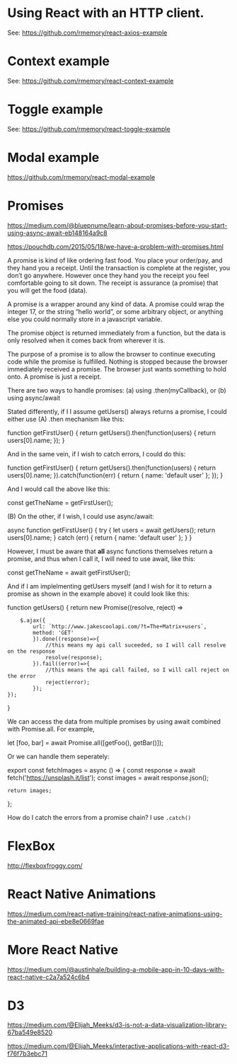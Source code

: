 # Using React with an HTTP client.

See: https://github.com/rmemory/react-axios-example

# Context example

See: https://github.com/rmemory/react-context-example

# Toggle example

See: 
https://github.com/rmemory/react-toggle-example

# Modal example

https://github.com/rmemory/react-modal-example

# Promises

https://medium.com/@bluepnume/learn-about-promises-before-you-start-using-async-await-eb148164a9c8

https://pouchdb.com/2015/05/18/we-have-a-problem-with-promises.html

A promise is kind of like ordering fast food. You place your order/pay, and they hand you a receipt. Until the transaction is complete at the register, you don’t go anywhere. However once they hand you the receipt you feel comfortable going to sit down. The receipt is assurance (a promise) that you will get the food (data).

A promise is a wrapper around any kind of data. A promise could wrap the integer 17, or the string “hello world”, or some arbitrary object, or anything else you could normally store in a javascript variable.

The promise object is returned immediately from a function, but the data is only resolved when it comes back from wherever it is.

The purpose of a promise is to allow the browser to continue executing code while the promise is fulfilled. Nothing is stopped because the browser immediately received a promise. The browser just wants something to hold onto. A promise is just a receipt.

There are two ways to handle promises: (a) using .then(myCallback), or (b) using async/await

Stated differently, if I I assume getUsers() always returns a promise, I could either use (A) .then mechanism like this:

function getFirstUser() {
    return getUsers().then(function(users) {
           return users[0].name;
    });
}

And in the same vein, if I wish to catch errors, I could do this:

function getFirstUser() {
   return getUsers().then(function(users) {
       return users[0].name;
   }).catch(function(err) {
       return {
         name: 'default user'
       };
   });
}

And I would call the above like this:

const getTheName = getFirstUser();

(B) On the other, if I wish, I could use async/await:


async function getFirstUser() {
   try {
       let users = await getUsers();
       return users[0].name;
   } catch (err) {
       return {
           name: 'default user'
       };
   }
}

However, I must be aware that **all** async functions themselves return a promise, and thus when I call it, I will need to use await, like this:

const getTheName = await getFirstUser();

And if I am implelmenting getUsers myself (and I wish for it to return a promise as shown in the example above) it could look like this:

function getUsers() {
    return new Promise((resolve, reject) => 

        $.ajax({
            url: `http://www.jakescoolapi.com/?t=The+Matrix+users`,
            method: 'GET'
            }).done((response)=>{
                //this means my api call suceeded, so I will call resolve on the response
                resolve(response);
            }).fail((error)=>{
                //this means the api call failed, so I will call reject on the error
                reject(error);
            });
    });
}

We can access the data from multiple promises by using await combined with Promise.all. For example, 

let [foo, bar] = await Promise.all([getFoo(), getBar()]);

Or we can handle them seperately:

export const fetchImages = async () => {
	const response = await fetch('https://unsplash.it/list');
	const images = await response.json();

	return images;
};

How do I catch the errors from a promise chain? I use `.catch()`

# FlexBox

http://flexboxfroggy.com/

# React Native Animations

https://medium.com/react-native-training/react-native-animations-using-the-animated-api-ebe8e0669fae

# More React Native

https://medium.com/@austinhale/building-a-mobile-app-in-10-days-with-react-native-c2a7a524c6b4

# D3

https://medium.com/@Elijah_Meeks/d3-is-not-a-data-visualization-library-67ba549e8520

https://medium.com/@Elijah_Meeks/interactive-applications-with-react-d3-f76f7b3ebc71
